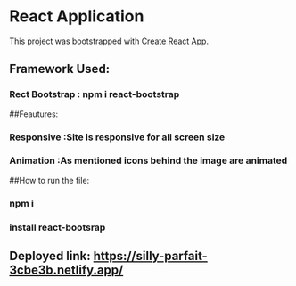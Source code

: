 #  React Application

This project was bootstrapped with [Create React App](https://github.com/facebook/create-react-app).


## Framework Used:
### Rect Bootstrap : npm i react-bootstrap

##Feautures:

### Responsive :Site is responsive for all screen size
### Animation  :As mentioned icons behind the image are animated


##How to run the file:
### npm i 
### install react-bootsrap


## Deployed link: https://silly-parfait-3cbe3b.netlify.app/

